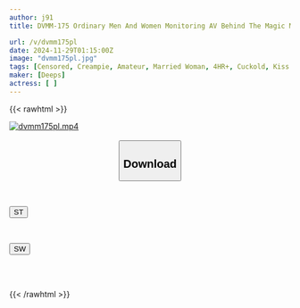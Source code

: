 ```yaml
---
author: j91
title: DVMM-175 Ordinary Men And Women Monitoring AV Behind The Magic Mirror Is A Husband Who Won't Kiss Me! A Housewife Who Hasn't Had Sex With Her Beloved Husband In A Long Time Experiences 10 Different Kinds Of Intense Deep Kisses That Get More And More Radical! A Housewife Who's After A Long Time Of French Kissing With A Younger Man And Her Pussy Gets Hot And Melty, And Then She Gets Continuous Creampies In Her First Kiss-Filled Sex!

url: /v/dvmm175pl
date: 2024-11-29T01:15:00Z
image: "dvmm175pl.jpg"
tags: [Censored, Creampie, Amateur, Married Woman, 4HR+, Cuckold, Kiss	]
maker: [Deeps]
actress: [ ]
---
```



{{< rawhtml >}}

<div class="video" data-videoid="l7OG1gO9QACoO3">
    <a href="javascript:;">
        <img src="/v/dvmm175pl/dvmm175pl.jpg" width="WIDTH" height="HEIGHT" alt="dvmm175pl.mp4" loading="lazy">
    </a>
</div>

<script type="text/javascript" src="https://j91.asia/asset/on-demand-st.js"></script>

<br>
  <link rel="stylesheet" href="https://j91.asia/asset/bs5.css">
  
  <center>
  <button class="btn btn-primary" type="button" data-bs-toggle="collapse" data-bs-target=".multi-collapse" aria-expanded="false" aria-controls="multiCollapseExample1 multiCollapseExample2"><h2>Download</h2></button></center>
</p>
<div class="row">
  <div class="col">
    <div class="collapse multi-collapse" id="multiCollapseExample1">
      <div class="card card-body">
	      	      <br>
<div class="buttons">  
<p><a href="/v/dvmm175pl/st.html" target="_blank"><button class="btn-hover color-3"><i class="fa fa-download"></i> ST</button></a></p></div>
    </div>
  </div>
</div>
  <div class="col">
    <div class="collapse multi-collapse" id="multiCollapseExample2">
      <div class="card card-body">
	      <br>
<div class="buttons">
<p><a href="/v/dvmm175pl/sw.html" target="_blank"><button class="btn-hover color-2"><i class="fa fa-download"></i> SW</button></a></p></div>
<br><br>
      </div>
    </div>
  </div>
</div>

{{< /rawhtml >}}